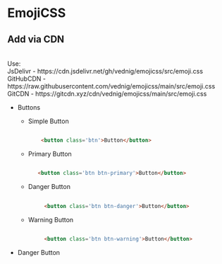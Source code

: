 # EmojiCSS
## Add via CDN
<br />
Use:<br/>
JsDelivr - https://cdn.jsdelivr.net/gh/vednig/emojicss/src/emoji.css <br/>
GitHubCDN - https://raw.githubusercontent.com/vednig/emojicss/main/src/emoji.css <br/>
GitCDN - https://gitcdn.xyz/cdn/vednig/emojicss/main/src/emoji.css <br/>

<ul>
  <li>Buttons</li>
  <ul>
    <li>Simple Button</li>
    
  ```html
  
      <button class='btn'>Button</button>  
```

  <li>Primary Button</li>
  
  
   ```html
  
      <button class='btn btn-primary'>Button</button>  
```

<li>Danger Button</li>


 ```html
  
      <button class='btn btn-danger'>Button</button>  
```


<li>Warning Button</li>


 ```html
  
      <button class='btn btn-warning'>Button</button>  
```

  </ul>
  <li>Danger Button</li>
</ul>
